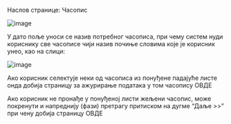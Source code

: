 Наслов странице: Часопис

![image](https://user-images.githubusercontent.com/29538544/148192012-80e20887-517c-4f64-a6fc-b5e0852b59fa.png)
 
У дaтo поље уноси се назив потребног часописа, при чему систем нуди кориснику све часописе чији назив почиње словима које је корисник унео, као на слици:
 
![image](https://user-images.githubusercontent.com/29538544/148192092-37b642b2-3702-4bba-ba17-5a3481184da4.png)
 
Ако корисник селектује неки од часописа из понуђене падајуће листе онда добија страницу за ажурирање података у том часопису ОВДЕ 

Ако корисник не пронађе у понуђеној листи жељени часопис, може покренути и напреднију (фази) претрагу притиском на дугме “Даље >>” при чену добија страницу ОВДЕ 
